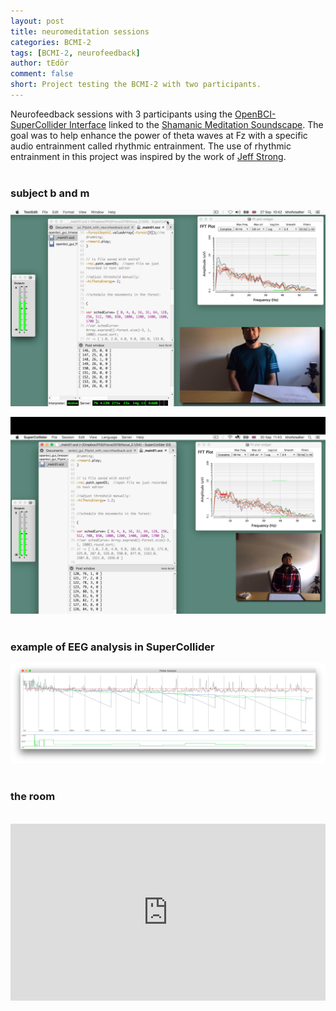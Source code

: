 ```yaml
---
layout: post
title: neuromeditation sessions
categories: BCMI-2
tags: [BCMI-2, neurofeedback]
author: tEdör
comment: false
short: Project testing the BCMI-2 with two participants. 
---
```

<!--
add https://www.maxlaumeister.com/pagecrypt/
-->
Neurofeedback sessions with 3 participants using the [OpenBCI-SuperCollider Interface](/openbci-supercollider-interface/) linked to the [Shamanic Meditation Soundscape](/shamanic-meditation-soundscape/). The goal was to help enhance the power of theta waves at Fz with a specific audio entrainment called rhythmic entrainment. The use of rhythmic entrainment in this project was inspired by the work of [Jeff Strong](https://www.stronginstitute.com/).
<br>
<br>

### subject b and m
![](../assets/img/2019-09-24-b.jpg)
<br>

![](../assets/img/2019-09-24-m.jpg)
<br>
<br>

### example of EEG analysis in SuperCollider
![](../assets/img/2019-09-24-OpenBCI-RAW-2019-09-27_10-34-40_sc_brackets_removed-last-level-ameneded-nfth2.0_levels_plot.jpg)
<br>
<br>

### the room
<br>
<div style="left: 0; width: 100%; height: 0; position: relative; padding-bottom: 56.2493%;"><iframe src="https://www.youtube.com/embed/8W7U3mrnR_s?rel=0&amp;showinfo=0" style="border: 0; top: 0; left: 0; width: 100%; height: 100%; position: absolute;" allowfullscreen scrolling="no"></iframe></div>
